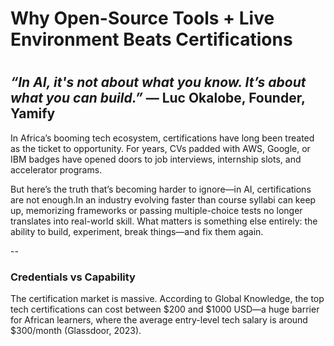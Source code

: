 # Why Open-Source Tools + Live Environment Beats Certifications
#

*“In AI, it's not about what you know. It’s about what you can build.”*
— Luc Okalobe, Founder, Yamify
--

In Africa’s booming tech ecosystem, certifications have long been treated as the ticket to opportunity. For years, CVs padded with AWS, Google, or IBM badges have opened doors to job interviews, internship slots, and accelerator programs.

But here’s the truth that’s becoming harder to ignore—in AI, certifications are not enough.In an industry evolving faster than course syllabi can keep up, memorizing frameworks or passing multiple-choice tests no longer translates into real-world skill. What matters is something else entirely: the ability to build, experiment, break things—and fix them again.

--
### Credentials vs Capability

The certification market is massive. According to Global Knowledge, the top tech certifications can cost between $200 and $1000 USD—a huge barrier for African learners, where the average entry-level tech salary is around $300/month (Glassdoor, 2023).